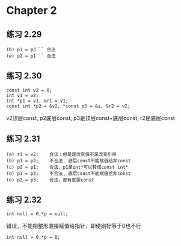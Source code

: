 # Chapter 2

## 练习 2.29
```
(b) p1 = p3``` 合法  
(e) p2 = p1``` 合法
```


## 练习 2.30
```
const int v2 = 0; 
int v1 = v2;
int *p1 = v1, &r1 = v1;
const int *p2 = &v2, *const p3 = &i, &r2 = v2;
```
v2顶层const,  p2底层const, p3是顶层const+底层const, r2是底层const

## 练习 2.31
```
(a) r1 = v2;    合法：但是是改变值不是改变引用
(b) p1 = p2;    不合法, 底层const不能赋值给非const                 
(c) p2 = p1;    合法，p1是int*可以转成const int*
(d) p1 = p3;    不合法, 底层const不能赋值给非const
(e) p2 = p3;    合法，都有底层const
```

## 练习 2.32
```
int null = 0,*p = null;
```
错误，不能把整形直接赋值给指针，即便刚好等于0也不行
```
int null = 0,*p = 0;
```
